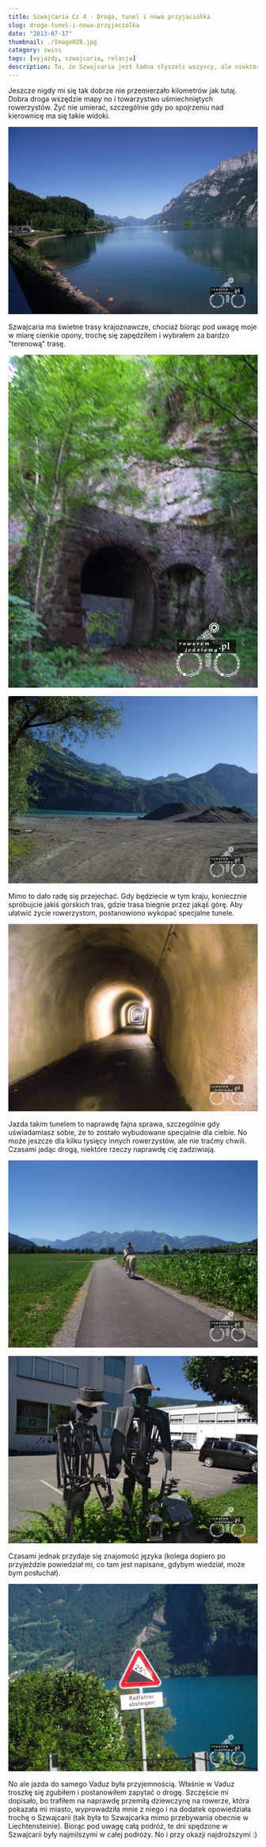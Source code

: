 ```yaml
---
title: Szwajcaria Cz 4 - Droga, tunel i nowa przyjaciółka
slug: droga-tunel-i-nowa-przyjaciolka
date: "2013-07-17"
thumbnail: ./Image028.jpg
category: swiss
tags: [wyjazdy, szwajcaria, relacja]
description: To, że Szwajcaria jest ładna słyszeli wszyscy, ale niektóre rozwiązania są naprawdę świetne, zobaczycie na przykład tunel specjalnie dla rowerzystów.
---
```


Jeszcze nigdy mi się tak dobrze nie przemierzało kilometrów jak tutaj. Dobra droga wszędzie mapy no i towarzystwo uśmiechniętych rowerzystów. Żyć nie umierać, szczególnie gdy po spojrzeniu nad kierownicę ma się takie widoki.

![image](./Image028.jpg)

Szwajcaria ma świetne trasy krajoznawcze, chociaż biorąc pod uwagę moje w miarę cienkie opony, trochę się zapędziłem i wybrałem za bardzo "terenową" trasę. 

![image](./Image023.jpg)

![image](./Image024.jpg)


Mimo to dało radę się przejechać. Gdy będziecie w tym kraju, koniecznie spróbujcie jakiś górskich tras, gdzie trasa biegnie przez jakąś górę. Aby ułatwić życie rowerzystom, postanowiono wykopać specjalne tunele.

![image](./Image026.jpg)

Jazda takim tunelem to naprawdę fajna sprawa, szczególnie gdy uświadamiasz sobie, że to zostało wybudowane specjalnie dla ciebie. No może jeszcze dla kilku tysięcy innych rowerzystów, ale nie traćmy chwili. Czasami jadąc drogą, niektóre rzeczy naprawdę cię zadziwiają.

![image](./Image030.jpg)

![image](./Image029.jpg)

Czasami jednak przydaje się znajomość języka (kolega dopiero po przyjeździe powiedział mi, co tam jest napisane, gdybym wiedział, może bym posłuchał). 

![image](./Image027.jpg)

No ale jazda do samego Vaduz była przyjemnością. Właśnie w Vaduz troszkę się zgubiłem i postanowiłem zapytać o drogę. Szczęście mi dopisało, bo trafiłem na naprawdę przemiłą dziewczynę na rowerze, która pokazała mi miasto, wyprowadziła mnie z niego i na dodatek opowiedziała trochę o Szwajcarii (tak była to Szwajcarka mimo przebywania obecnie w Liechtensteinie). Biorąc pod uwagę całą podróż, te dni spędzone w Szwajcarii były najmilszymi w całej podróży. No i przy okazji najdroższymi :) 